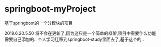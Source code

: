 # springboot-myProject
基于springboot的一个分模块的项目

2019.6.20.5.50 将不会在更新了,因为这只是一个简单的框架,项目中需要什么功能需要自己添加的..
个人学习迁移到springboot-study里面去了,基于这个的..

